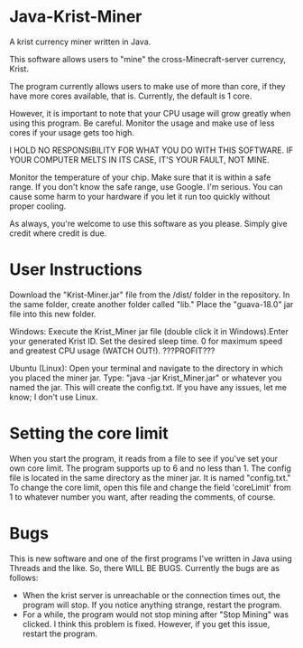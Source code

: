 # Java-Krist-Miner
A krist currency miner written in Java.

This software allows users to "mine" the cross-Minecraft-server currency, Krist.

The program currently allows users to make use of more than core, if they have more cores available, that is. Currently, the
default is 1 core.

However, it is important to note that your CPU usage will grow greatly when using this program. Be careful. Monitor the
usage and make use of less cores if your usage gets too high.

I HOLD NO RESPONSIBILITY FOR WHAT YOU DO WITH THIS SOFTWARE. IF YOUR COMPUTER MELTS IN ITS CASE, IT'S YOUR FAULT, NOT MINE.

Monitor the temperature of your chip. Make sure that it is within a safe range. If you don't know the safe range, use Google. I'm serious. You can cause some harm to your hardware if you let it run too quickly without proper cooling.

As always, you're welcome to use this software as you please. Simply give credit where credit is due.

# User Instructions
Download the "Krist-Miner.jar" file from the /dist/ folder in the repository. In the same folder, create another folder called "lib." Place the "guava-18.0" jar file into this new folder.

Windows: Execute the Krist_Miner jar file (double click it in Windows).Enter your generated Krist ID. Set the desired sleep time. 0 for maximum speed and greatest CPU usage (WATCH OUT!). ???PROFIT???

Ubuntu (Linux): Open your terminal and navigate to the directory in which you placed the miner jar. Type: "java -jar Krist_Miner.jar" or whatever you named the jar. This will create the config.txt. If you have any issues, let me know; I don't use Linux.

# Setting the core limit
When you start the program, it reads from a file to see if you've set your own core limit. The program supports up to 6 and no less than 1.
The config file is located in the same directory as the miner jar. It is named "config.txt." To change the core limit, open this file and change the field 'coreLimit' from 1 to whatever number you want, after reading the comments, of course.

# Bugs
This is new software and one of the first programs I've written in Java using Threads and the like. So, there WILL BE BUGS.
Currently the bugs are as follows:
- When the krist server is unreachable or the connection times out, the program will stop. If you notice anything strange, restart the program.
- For a while, the program would not stop mining after "Stop Mining" was clicked. I think this problem is fixed. However, if you get this issue, restart the program.

